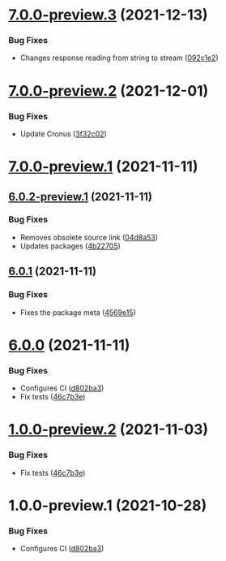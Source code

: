 # [7.0.0-preview.3](https://github.com/Elders/Cronus.AtomicAction.Consul/compare/v7.0.0-preview.2...v7.0.0-preview.3) (2021-12-13)


### Bug Fixes

* Changes response reading from string to stream ([092c1e2](https://github.com/Elders/Cronus.AtomicAction.Consul/commit/092c1e23c3ec880ee4fed0cf4af42c6667f4d03e))

# [7.0.0-preview.2](https://github.com/Elders/Cronus.AtomicAction.Consul/compare/v7.0.0-preview.1...v7.0.0-preview.2) (2021-12-01)


### Bug Fixes

* Update Cronus ([3f32c02](https://github.com/Elders/Cronus.AtomicAction.Consul/commit/3f32c0225127ac16f560bcc6503feb949567cfa1))

# [7.0.0-preview.1](https://github.com/Elders/Cronus.AtomicAction.Consul/compare/v6.0.2-preview.1...v7.0.0-preview.1) (2021-11-11)

## [6.0.2-preview.1](https://github.com/Elders/Cronus.AtomicAction.Consul/compare/v6.0.1...v6.0.2-preview.1) (2021-11-11)


### Bug Fixes

* Removes obsolete source link ([04d8a53](https://github.com/Elders/Cronus.AtomicAction.Consul/commit/04d8a5342375b5b4ce9b60caa6a3cec8cf3c61a6))
* Updates packages ([4b22705](https://github.com/Elders/Cronus.AtomicAction.Consul/commit/4b22705b610d0ee0b9fa696989daabb22c285e1a))

## [6.0.1](https://github.com/Elders/Cronus.AtomicAction.Consul/compare/v6.0.0...v6.0.1) (2021-11-11)


### Bug Fixes

* Fixes the package meta ([4569e15](https://github.com/Elders/Cronus.AtomicAction.Consul/commit/4569e155c1013780a94228c460c9f5671ce09c16))

# [6.0.0](https://github.com/Elders/Cronus.AtomicAction.Consul/compare/v5.0.0...v6.0.0) (2021-11-11)


### Bug Fixes

* Configures CI ([d802ba3](https://github.com/Elders/Cronus.AtomicAction.Consul/commit/d802ba3f96109017a68efe4e160b3f9e25f41684))
* Fix tests ([46c7b3e](https://github.com/Elders/Cronus.AtomicAction.Consul/commit/46c7b3efec4746cc36abc9faae74d557d629b0b3))

# [1.0.0-preview.2](https://github.com/Elders/Cronus.AtomicAction.Consul/compare/v1.0.0-preview.1...v1.0.0-preview.2) (2021-11-03)


### Bug Fixes

* Fix tests ([46c7b3e](https://github.com/Elders/Cronus.AtomicAction.Consul/commit/46c7b3efec4746cc36abc9faae74d557d629b0b3))

# 1.0.0-preview.1 (2021-10-28)


### Bug Fixes

* Configures CI ([d802ba3](https://github.com/Elders/Cronus.AtomicAction.Consul/commit/d802ba3f96109017a68efe4e160b3f9e25f41684))

